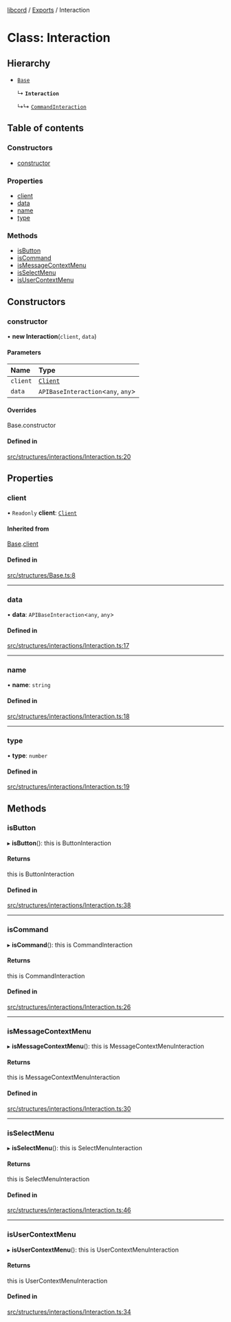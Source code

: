 [libcord](../README.md) / [Exports](../modules.md) / Interaction

# Class: Interaction

## Hierarchy

- [`Base`](Base.md)

  ↳ **`Interaction`**

  ↳↳ [`CommandInteraction`](CommandInteraction.md)

## Table of contents

### Constructors

- [constructor](Interaction.md#constructor)

### Properties

- [client](Interaction.md#client)
- [data](Interaction.md#data)
- [name](Interaction.md#name)
- [type](Interaction.md#type)

### Methods

- [isButton](Interaction.md#isbutton)
- [isCommand](Interaction.md#iscommand)
- [isMessageContextMenu](Interaction.md#ismessagecontextmenu)
- [isSelectMenu](Interaction.md#isselectmenu)
- [isUserContextMenu](Interaction.md#isusercontextmenu)

## Constructors

### constructor

• **new Interaction**(`client`, `data`)

#### Parameters

| Name | Type |
| :------ | :------ |
| `client` | [`Client`](Client.md) |
| `data` | `APIBaseInteraction`<`any`, `any`\> |

#### Overrides

Base.constructor

#### Defined in

[src/structures/interactions/Interaction.ts:20](https://github.com/Libcord/libcord/blob/f2b4cca/src/structures/interactions/Interaction.ts#L20)

## Properties

### client

• `Readonly` **client**: [`Client`](Client.md)

#### Inherited from

[Base](Base.md).[client](Base.md#client)

#### Defined in

[src/structures/Base.ts:8](https://github.com/Libcord/libcord/blob/f2b4cca/src/structures/Base.ts#L8)

___

### data

• **data**: `APIBaseInteraction`<`any`, `any`\>

#### Defined in

[src/structures/interactions/Interaction.ts:17](https://github.com/Libcord/libcord/blob/f2b4cca/src/structures/interactions/Interaction.ts#L17)

___

### name

• **name**: `string`

#### Defined in

[src/structures/interactions/Interaction.ts:18](https://github.com/Libcord/libcord/blob/f2b4cca/src/structures/interactions/Interaction.ts#L18)

___

### type

• **type**: `number`

#### Defined in

[src/structures/interactions/Interaction.ts:19](https://github.com/Libcord/libcord/blob/f2b4cca/src/structures/interactions/Interaction.ts#L19)

## Methods

### isButton

▸ **isButton**(): this is ButtonInteraction

#### Returns

this is ButtonInteraction

#### Defined in

[src/structures/interactions/Interaction.ts:38](https://github.com/Libcord/libcord/blob/f2b4cca/src/structures/interactions/Interaction.ts#L38)

___

### isCommand

▸ **isCommand**(): this is CommandInteraction

#### Returns

this is CommandInteraction

#### Defined in

[src/structures/interactions/Interaction.ts:26](https://github.com/Libcord/libcord/blob/f2b4cca/src/structures/interactions/Interaction.ts#L26)

___

### isMessageContextMenu

▸ **isMessageContextMenu**(): this is MessageContextMenuInteraction

#### Returns

this is MessageContextMenuInteraction

#### Defined in

[src/structures/interactions/Interaction.ts:30](https://github.com/Libcord/libcord/blob/f2b4cca/src/structures/interactions/Interaction.ts#L30)

___

### isSelectMenu

▸ **isSelectMenu**(): this is SelectMenuInteraction

#### Returns

this is SelectMenuInteraction

#### Defined in

[src/structures/interactions/Interaction.ts:46](https://github.com/Libcord/libcord/blob/f2b4cca/src/structures/interactions/Interaction.ts#L46)

___

### isUserContextMenu

▸ **isUserContextMenu**(): this is UserContextMenuInteraction

#### Returns

this is UserContextMenuInteraction

#### Defined in

[src/structures/interactions/Interaction.ts:34](https://github.com/Libcord/libcord/blob/f2b4cca/src/structures/interactions/Interaction.ts#L34)
